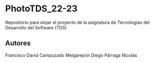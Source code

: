 # PhotoTDS_22-23
Repositorio para alojar el proyecto de la asignatura de Tecnologías del Desarrollo del Software (TDS)

## Autores
Francisco David Campuzado Melgarejo\n 
Diego Párraga Nicolás
